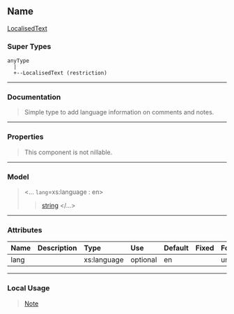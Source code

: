 ## Name ##

[LocalisedText](CLocalisedText.md)
### Super Types ###
```
anyType
  |
  +--LocalisedText (restriction)
```


---


### Documentation ###


> Simple type to add language information on comments and notes.


---



### Properties ###

> This component is not nillable.

---


### Model ###

> <...  `lang`=xs:language : en>
> > [string](Sstring.md)
> > </...>

---


### Attributes ###

| **Name** | **Description** | **Type** | **Use** | **Default** | **Fixed** | **Form** |
|:---------|:----------------|:---------|:--------|:------------|:----------|:---------|
| lang     |                 | xs:language | optional | en          |           | unqualified |


---


### Local Usage ###

> [Note](CNote.md)